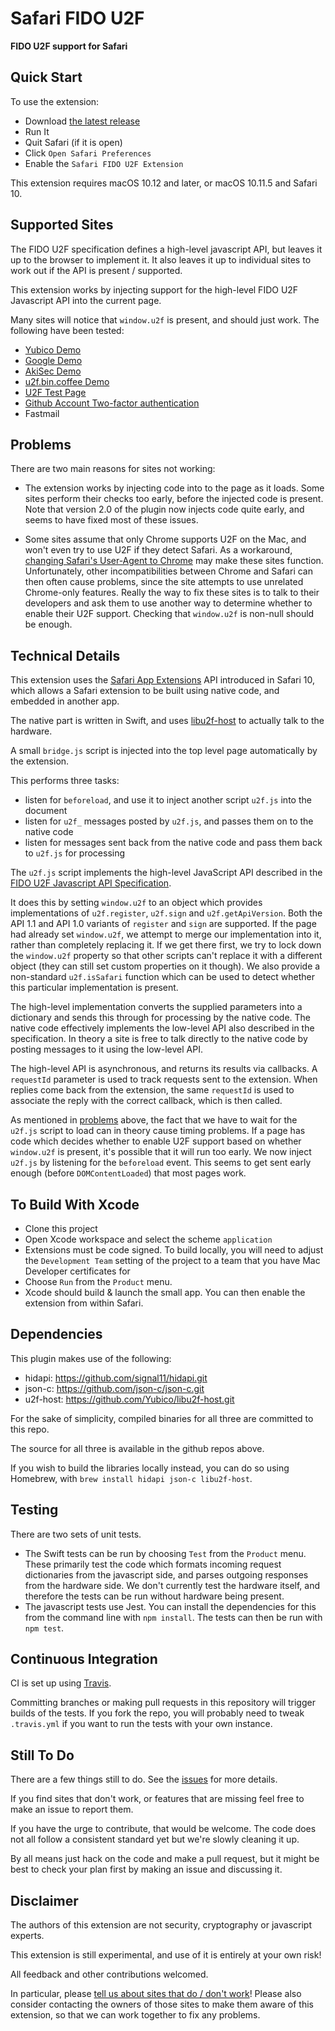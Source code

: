 # Safari FIDO U2F

**FIDO U2F support for Safari**

## Quick Start

To use the extension:

- Download [the latest release](https://github.com/Safari-FIDO-U2F/Safari-FIDO-U2F/releases)
- Run It
- Quit Safari (if it is open)
- Click `Open Safari Preferences`
- Enable the `Safari FIDO U2F Extension`

This extension requires macOS 10.12 and later, or macOS 10.11.5 and Safari 10.

## Supported Sites

The FIDO U2F specification defines a high-level javascript API, but leaves it up to the browser to implement it. It also leaves it up to individual sites
to work out if the API is present / supported.

This extension works by injecting support for the high-level FIDO U2F Javascript API into the current page.

Many sites will notice that `window.u2f` is present, and should just work. The following have been tested:

- [Yubico Demo](https://demo.yubico.com/u2f)
- [Google Demo](https://crxjs-dot-u2fdemo.appspot.com)
- [AkiSec Demo](https://akisec.com/demo/)
- [u2f.bin.coffee Demo](https://u2f.bin.coffee)
- [U2F Test Page](https://alexander.sagen.me/u2f-test-page/)
- [Github Account Two-factor authentication](https://help.github.com/articles/configuring-two-factor-authentication-via-fido-u2f/)
- Fastmail

## Problems

There are two main reasons for sites not working:

- The extension works by injecting code into to the page as it loads. Some sites perform their checks too early, before the injected code is present. Note that version 2.0 of the plugin now injects code quite early, and seems to have fixed most of these issues. 

- Some sites assume that only Chrome supports U2F on the Mac, and won't even try to use U2F if they detect Safari. As a workaround, [changing Safari's User-Agent to Chrome](http://www.howtogeek.com/211961/how-to-change-safaris-user-agent-in-os-x/) may make these sites function. Unfortunately, other incompatibilities between Chrome and Safari can then often cause problems, since the site attempts to use unrelated Chrome-only features. Really the way to fix these sites is to talk to their developers and ask them to use another way to determine whether to enable their U2F support. Checking that `window.u2f` is non-null should be enough. 


## Technical Details

This extension uses the [Safari App Extensions](https://developer.apple.com/library/prerelease/content/documentation/NetworkingInternetWeb/Conceptual/SafariAppExtension_PG/index.html#//apple_ref/doc/uid/TP40017319-CH15-SW1) API introduced in Safari 10, which allows a Safari extension to be built using native code, and embedded in another app.

The native part is written in Swift, and uses [libu2f-host](https://github.com/Yubico/libu2f-host) to actually talk to the hardware.

A small `bridge.js` script is injected into the top level page automatically by the extension.

This performs three tasks:
- listen for `beforeload`, and use it to inject another script `u2f.js` into the document
- listen for `u2f_` messages posted by `u2f.js`, and passes them on to the native code
- listen for messages sent back from the native code and pass them back to `u2f.js` for processing

The `u2f.js` script implements the high-level JavaScript API described in the [FIDO U2F Javascript API Specification](https://fidoalliance.org/specs/fido-u2f-v1.0-nfc-bt-amendment-20150514/fido-u2f-javascript-api.html). 

It does this by setting `window.u2f` to an object which provides implementations of `u2f.register`,  `u2f.sign` and `u2f.getApiVersion`. Both the API 1.1 and API 1.0 variants of `register` and `sign` are supported. If the page had already set `window.u2f`, we attempt to merge our implementation into it, rather than completely replacing it. If we get there first, we try to lock down the `window.u2f` property so that other scripts can't replace it with a different object (they can still set custom properties on it though). We also provide a non-standard `u2f.isSafari` function which can be used to detect whether this particular implementation is present.
 
The high-level implementation converts the supplied parameters into a dictionary and sends this through for processing by the native code. The native code effectively implements the low-level API also described in the specification. In theory a site is free to talk directly to the native code by posting messages to it using the low-level API. 

The high-level API is asynchronous, and returns its results via callbacks. A `requestId` parameter is used to track requests sent to the extension. When replies come back from the extension, the same `requestId` is used to associate the reply with the correct callback, which is then called.  

As mentioned in [problems](#problems) above, the fact that we have to wait for the `u2f.js` script to load can in theory cause timing problems. If a page has code which decides whether to enable U2F support based on whether `window.u2f` is present, it's possible that it will run too early. We now inject `u2f.js` by listening for the `beforeload` event. This seems to get sent early enough (before `DOMContentLoaded`) that most pages work. 

## To Build With Xcode

- Clone this project
- Open Xcode workspace and select the scheme `application`
- Extensions must be code signed. To build locally, you will need to adjust the `Development Team` setting of the project to a team that you have Mac Developer certificates for
- Choose `Run` from the `Product` menu.
- Xcode should build & launch the small app. You can then enable the extension from within Safari.

## Dependencies

This plugin makes use of the following:

- hidapi: https://github.com/signal11/hidapi.git
- json-c: https://github.com/json-c/json-c.git
- u2f-host: https://github.com/Yubico/libu2f-host.git

For the sake of simplicity, compiled binaries for all three are committed to this repo.

The source for all three is available in the github repos above.

If you wish to build the libraries locally instead, you can do so using Homebrew, with `brew install hidapi json-c libu2f-host`.

## Testing

There are two sets of unit tests.

- The Swift tests can be run by choosing `Test` from the `Product` menu. These primarily test the code which formats incoming request dictionaries from the javascript side, and parses outgoing responses from the hardware side. We don't currently test the hardware itself, and therefore the tests can be run without hardware being present.
- The javascript tests use Jest. You can install the dependencies for this from the command line with `npm install`. The tests can then be run with `npm test`.  

## Continuous Integration

CI is set up using [Travis](http://travis-ci.com). 

Committing branches or making pull requests in this repository will trigger builds of the tests. If you fork the repo, you will probably need to tweak `.travis.yml` if you want to run the tests with your own instance.


## Still To Do

There are a few things still to do. See the [issues](https://github.com/Safari-FIDO-U2F/Safari-FIDO-U2F/issues) for more details.

If you find sites that don't work, or features that are missing feel free to make an issue to report them.

If you have the urge to contribute, that would be welcome. The code does not all follow a consistent standard yet but we're slowly cleaning it up. 

By all means just hack on the code and make a pull request, but it might be best to check your plan first by making an issue and discussing it. 

## Disclaimer

The authors of this extension are not security, cryptography or javascript experts.

This extension is still experimental, and use of it is entirely at your own risk!

All feedback and other contributions welcomed.

In particular, please [tell us about sites that do / don't work](https://github.com/Safari-FIDO-U2F/Safari-FIDO-U2F/issues)! Please also consider contacting the owners of those sites to make them aware of this extension, so that we can work together to fix any problems.
